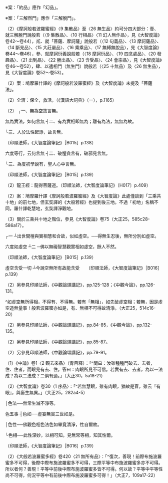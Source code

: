 [^1]: （1）《大智度論疏》卷17：「^第九品者名為〈集散品〉，即是命說分中第三大分，從此下去，始明善吉承命正說波若。就正說文中，大有四分：初，從此品、〈10
相行品〉、〈11
約^※^品〉，此之三品，然三解然^※^門明說波若。第二，從〈12
句義品〉已下，去至〈17
縛解品〉，是就人大就於波若──已知大法故名為大人。第三，從〈18
摩訶衍品〉已下，去訖至〈24
會宗品〉，有七品經文，次就於法大已說波若──以為大人所知故名大法。第四，從〈25
十無品〉及〈26
無生品〉，生此之二品，初明除生，後明遣法，故約遣相門以明波若。」（卍新續藏46，864a1-9）

※案：「約品」應作「幻品」。

※案：「三解然門」應作「三解脫門」。

（2）《摩訶般若波羅蜜經》〈9 集散品〉至〈26
無生品〉約可分四大部分：壹、就三解脫門說般若（〈9
集散品〉、〈10 行相品〉〈11
幻人無作品〉，見《大智度論》卷42～卷44），貳、就「菩薩、摩訶薩」說般若（〈12
句義品〉、〈13 摩訶薩品〉、〈14 斷見品〉、〈15 大莊嚴品〉、〈16
乘乘品〉、〈17
無縛無脫品〉，見《大智度論》卷44～卷46），參、就摩訶衍義說般若（〈18
摩訶衍品〉、〈19 四念處品〉、〈20 發趣品〉、〈21 出到品〉、〈22
勝出品〉、〈23 含受品〉、〈24
會宗品〉，見《大智度論》卷46～卷52），肆、以遣相門（無生門）說般若（〈25
十無品〉及〈26 無生品〉，見《大智度論》卷52～卷53）。

[^2]: 摩訶衍＝摩訶術【聖】下同。（大正25，422d，n.10）

[^3]: 勝出＝出勝【石】下同。（大正25，422d，n.11）

[^4]: 〔與〕－【宋】【元】【明】【宮】【聖】。（大正25，422d，n.12）

[^5]: 《大般若波羅蜜多經》卷417〈20
超勝品〉：「^世尊！如是大乘與虛空等，猶如虛空普能容受無量無數無邊有情；大乘亦爾，普能容受無量無數無邊有情。世尊！由此緣故，菩薩摩訶薩大乘即是一切智智乘。」（大正7，94a5-8）

[^6]: 《大般若波羅蜜多經》卷417〈20
超勝品〉：「^世尊！又如虛空無來無去無住可見；大乘亦爾，無來無去無住可見，無動無住故名大乘。」（大正7，94a8-10）

[^7]: （是）＋菩薩【宋】【元】【明】【宮】。（大正25，422d，n.13）

[^8]: 〔所謂〕－【宋】【元】【明】【宮】【聖】。（大正25，422d，n.14）

[^9]: 《大般若波羅蜜多經》卷417〈20
超勝品〉：「^復次，善現！汝說『大乘超勝一切世間天、人、阿素洛等，最尊最勝、最上最妙』者，如是！如是！如汝所說。善現！此中何等說名一切世間天、人、阿素洛等？所謂欲界、色無色界。」（大正7，94a23-26）

[^10]: 《大般若波羅蜜多經》卷417〈20
超勝品〉：「^善現！若欲界是真如，非虛妄、無變異、不顛倒、是實、是諦，如所有性、一切常恒、無變無易、有實性者，則此大乘非尊非勝、非上非妙，不能超勝一切世間天、人、阿素洛等。善現！以欲界是所計是假合有遷動，乃至一切無常無恒、有變有易、都無實性故，此大乘是尊是勝、是上是妙，超勝一切世間天、人、阿素洛等。」（大正7，94a26-b4）

[^11]: 眼＋（觸）【石】。（大正25，422d，n.15）

[^12]: 勝出＝出勝【聖】【石】。（大正25，422d，n.16）

[^13]: 《大般若波羅蜜多經》卷417〈20
超勝品〉：「^復次，善現！若法界是實有、非非有者，則此大乘非尊非勝、非上非妙，不能超勝一切世間天、人、阿素洛等。善現！以法界非實有，是非有性故，此大乘是尊是勝、是上是妙，超勝一切世間天、人、阿素洛等。」（大正7，95c13-17）

[^14]: （是）＋以【聖】。（大正25，422d，n.17）

[^15]: 無法非法＝非法無法【宋】【宮】【聖】。（大正25，422d，n.18）

[^16]: 《大般若波羅蜜多經》卷417〈20
超勝品〉：「^復次，善現！若內空是實有，非非有者，則此大乘非尊非勝、非上非妙，不能超勝一切世間天、人、阿素洛等。善現！以內空非實有，是非有性故，此大乘是尊是勝、是上是妙，超勝一切世間天、人、阿素洛等。善現！若外空、內外空、空空、大空、勝義空、有為空、無為空、畢竟空、無際空、散無散空、本性空、自共相空、一切法空、不可得空、無性空、自性空、無性自性空是實有，非非有者，則此大乘非尊非勝、非上非妙，不能超勝一切世間天、人、阿素洛等。善現！以外空乃至無性自性空非實有，是非有性故，此大乘是尊是勝、是上是妙，超勝一切世間天、人、阿素洛等。」（大正7，96a4-16）

[^17]: 《舍利弗阿毘曇論》卷8：「^云何性人？若人次第住凡夫勝法，若法即滅，上正決定，是名性人。云何性人？若人成就性法。何等性法？若無常、苦、空、無我，思惟涅槃寂滅，不定心，未上正決定如實人，若受、想、思、觸、思惟、覺、觀、見、慧解脫、無癡，順信、悅、喜、心進、信、欲、不放逸、念、意識界、意界，若如實身戒、口戒，是名性法。若人此法成就，是名性人。」（大正28，585a14-20）

[^18]: （若）＋須【聖】【石】。（大正25，423d，n.1）

[^19]: （1）《大般若波羅蜜多經》卷418〈20
超勝品〉：「^復次，善現！若種姓法是實有、非非有者，則此大乘非尊非勝、非上非妙，不能超勝一切世間天、人、阿素洛等。善現！以種姓法非實有，是非有性故，此大乘是尊是勝、是上是妙，超勝一切世間天、人、阿素洛等。善現！若第八法、預流法、一來法、不還法、阿羅漢法、獨覺法、[菩薩法]{.underline}、如來法是實有、非非有者，則此大乘非尊非勝、非上非妙，不能超勝一切世間天、人、阿素洛等。善現！以第八法乃至如來法非實有，是非有性故，此大乘是尊是勝、是上是妙，超勝一切世間天、人、阿素洛等。」（大正7，96b17-27）

（2）案：鳩摩羅什譯的《摩訶般若波羅蜜經》及《大智度論》未提及「菩薩法」。

[^20]: 是＝者【聖】。（大正25，423d，n.2）

[^21]: 〔是〕－【宋】【元】【明】【宮】【聖】【石】。（大正25，423d，n.2）

[^22]: 《大般若波羅蜜多經》卷418〈20
超勝品〉：「^復次，善現！若菩薩摩訶薩金剛喻智是實有、非非有者，則菩薩摩訶薩不應用此金剛喻智達一切法自性皆空，永斷一切煩惱習氣相續，證得一切智智，亦不能超勝一切世間天、人、阿素洛等。善現！以菩薩摩訶薩金剛喻智非實有，是非有性故，諸菩薩摩訶薩用此金剛喻智達一切法自性皆空，永斷一切煩惱習氣相續，證得一切智智，亦能超勝一切世間天、人、阿素洛等。」（大正7，96c28-97a7）

[^23]: 《大般若波羅蜜多經》卷418〈20
超勝品〉：「^復次，善現！若諸如來、應、正等覺所轉法輪是實有、非非有者，則諸如來、應、正等覺所轉法輪非極清淨，亦非一切世間沙門、婆羅門等所不能轉，亦不能超勝一切世間天、人、阿素洛等。」（大正7，97a29-b4）

[^24]: （能令）＋眾生【元】【明】。（大正25，423d，n.11）

[^25]: 《大般若波羅蜜多經》卷418〈20
超勝品〉：「^復次，善現！若諸如來、應、正等覺所化有情是實有、非非有者，則諸如來、應、正等覺所轉法輪，不能令彼諸有情類於無餘依妙涅槃界而般涅槃，亦不能超勝一切世間天、人、阿素洛等。善現！以諸如來、應、正等覺所化有情非實有，是非有性故，諸如來、應、正等覺所轉法輪，皆能令彼諸有情類於無餘依妙涅槃界而般涅槃，亦能超勝一切世間天、人、阿素洛等。」（大正7，97b8-16）

[^26]: （論）＋者【元】【明】【石】。（大正25，423d，n.12）

[^27]: 《正觀》（6），p.139：《大智度論》卷46〈18
摩訶衍品〉：「^爾時，須菩提白佛言：『世尊！^（1）^何等是菩薩摩訶薩摩訶衍？^（2）^云何當知菩薩摩訶薩發趣大乘？^（3）^是乘發何處？是乘至何處？^（4）^當住何處？^（5）^誰當乘是乘出者？』」（大正25，393b2-5）

[^28]: 逃遁：逃走，逃避。（《漢語大詞典》（十），p.799）

[^29]: 免＝勉【石】。（大正25，423d，n.13）

[^30]: 全＝令【聖】。（大正25，423d，n.14）

[^31]: （1）濟：3.越過，度過。（《漢語大詞典》（六），p.190）

（2）全濟：保全，救活。（《漢語大詞典》（一），p.1165）

[^32]: 三乘：出離不同。（印順法師，《大智度論筆記》〔E008〕p.300）

[^33]: 將欲＝欲將【宋】【元】【明】【宮】【石】＝欲持【聖】。（大正25，423d，n.16）

[^34]: 參見《摩訶般若波羅蜜經》卷5〈18 問乘品（摩訶衍品）〉、〈19
廣乘品（四念處品）〉（大正8，249c29-256b28），《大智度論》卷46～卷48（大正25，393b1-409c15）。

[^35]: 磨＝摩【宋】【元】【明】【宮】。（大正25，424d，n.1）

[^36]: （1）無為：三義言無。（印順法師，《大智度論筆記》〔E005〕p.295）

（2） ┌一、無為空故言無。

無為實法，如何言無 ┤二、有為實相即無為；離有為法，無無為故。

└三、人於法性起諍，故言無。

（印順法師，《大智度論筆記》［B015］p.138）

[^37]: 「如、法性、實際」，參見《大智度論》卷32（大正25，297b22-299a21）。

[^38]: 不＋（可）【元】【明】。（大正25，424d，n.2）

[^39]: ┌一、世間檀著故有，出世檀無故空。

六度等行，云何言無 ┤二、破慳貪言有，破邪見言無。

└三、為度初學說有，聖人心中言無。

（印順法師，《大智度論筆記》［B015］p.139）

[^40]: 六度：說有、說無三義。（印順法師，《大智度論筆記》〔E008〕p.300）

[^41]: 案：依論文，本段文句可包含經中所說「^六波羅蜜無法、非法」乃至「眾生於無餘涅槃中已滅、今滅、當滅」等內容，說明六度、十八空等非實有，及諸佛三十二相乃至佛轉法輪度眾生入涅槃等皆非實有。為方便計，此段文句列於「別相說」之下。

[^42]: 直：31.副詞。特，但，只不過。（《漢語大詞典》（一），p.853）

[^43]: 寶＝實【聖】。（大正25，424d，n.4）

[^44]: 涅槃：實無眾生可滅。（印順法師，《大智度論筆記》［E008）p.300）

[^45]: （1）《佛說海龍王經》卷2（大正15，142c21-144a23）、卷3（大正15，149b21-150c5）。

（2）龍王經：龍得菩薩道。（印順法師，《大智度論筆記》〔H017〕p.409）

[^46]: 大智度經論卷第五十三首【石】，〔大智度論〕－【明】【聖】。（大正25，424d，n.8）

[^47]: 含受品＝等空品【宮】，〔含受品〕－【聖】。（大正25，424d，n.9）

[^48]: 二十三＝二十三品。（大正25，424d，n.10）

[^49]: （亦）＋如【聖】。（大正25，424d，n.12）

[^50]: 知＝覺【聖】【石】。（大正25，424d，n.14）

[^51]: 識＝證【聖】。（大正25，424d，n.16）

[^52]: 《大般若波羅蜜多經》卷418〈21
無所有品〉：「^善現！又如虛空非所知、非所達、非遍知、非永斷、非作證、非修習；大乘亦爾，非所知、非所達、非遍知、非永斷、非作證、非修習，故說大乘與虛空等。」（大正7，97c13-16）

[^53]: 《大般若波羅蜜多經》卷418〈21
無所有品〉：「^善現！又如虛空非有貪法非離貪法、非有瞋法非離瞋法、非有癡法非離癡法；大乘亦爾，非有貪法非離貪法、非有瞋法非離瞋法、非有癡法非離癡法，故說大乘與虛空等。」（大正7，97c19-22）

[^54]: 〔無〕－【宋】【元】【明】【宮】。（大正25，424d，n.17）

[^55]: 姓＝性【宋】【元】【明】【宮】【聖】【石】。（大正25，424d，n.18）

[^56]: （人）＋地【宮】【聖】【石】。（大正25，424d，n.19）

[^57]: 辦＝作【聖】【石】。（大正25，424d，n.20）

[^58]: 至＋（無）【元】【明】。（大正25，424d，n.22）

[^59]: （1）《大般若波羅蜜多經》卷418〈21
無所有品〉：「^善現！又如虛空非有淨觀地、種姓地、第八地、具見地、薄地、離欲地、已辦地、獨覺地、菩薩地、如來地可得；大乘亦爾，非有淨觀地乃至如來地可得，故說大乘與虛空等。」（大正7，97c26-29）

（2）案：鳩摩羅什譯《摩訶般若波羅蜜經》及《大智度論》此處僅談到「三乘共十地」的前七地，但玄奘譯的《大般若經》也提到後三地。不過「初地」名稱不同，羅什譯乾慧地，玄奘譯淨觀地。

（3）關於三乘共十地之階位，參見《大智度論》卷75（大正25，585c28-586a17）。

[^60]: 〔無〕－【宋】【宮】。（大正25，424d，n.22）

[^61]: 《大般若波羅蜜多經》卷418〈21
無所有品〉：「^善現！又如虛空非有色非無色、非有見非無見、非有對非無對、非相應非不相應；大乘亦爾，非有色非無色、非有見非無見、非有對非無對、非相應非不相應，故說大乘與虛空等。」（大正7，98a10-14）

[^62]: 樂＝苦【宋】【宮】。（大正25，424d，n.23）

[^63]: 苦＝樂【宋】【宮】。（大正25，425d，n.1）

[^64]: （論）＋【論】【元】【明】。（大正25，425d，n.2）

[^65]: 〔者言〕－【石】。（大正25，425d，n.3）

[^66]: ┌世間檀是有為，色法不同虛空

┌一
┴出世間檀與實相慧和合故，似如虛空。──得無生忍後，無所分別如虛空。

六度如虛空 ┴二 ─佛以無礙智慧觀實相如虛空，餘人不然。

（印順法師，《大智度論筆記》［B015］p.139）

[^67]: 〔所〕－【宋】【元】【明】【宮】【聖】【石】。（大正25，425d，n.4）

[^68]: 《大般若波羅蜜多經》卷418〈21
無所有品〉：「^復次，善現！有情無所有故，當知虛空亦無所有；虛空無所有故，當知大乘亦無所有；大乘無所有故，當知無量亦無所有；無量無所有故，當知無數亦無所有；無數無所有故，當知無邊亦無所有；無邊無所有故，當知一切法亦無所有。由此因緣，故說大乘普能容受無量無數無邊有情。何以故？善現！若有情、若虛空、若大乘、若無量、若無數、若無邊、若一切法，如是一切皆無所有不可得故。」（大正7，98b16-25）

[^69]: 《大般若波羅蜜多經》卷418〈21
無所有品〉：「^復次，善現！我乃至見者無所有故，當知真如、實際、不思議界、安隱界等展轉亦無所有；真如、實際、不思議界、安隱界等無所有故，當知虛空亦無所有；虛空無所有故，當知大乘亦無所有；大乘無所有故，當知無量亦無所有；無量無所有故，當知無數亦無所有；無數無所有故，當知無邊亦無所有；無邊無所有故，當知一切法亦無所有。由此因緣，故說大乘普能容受無量無數無邊有情。何以故？善現！若我乃至見者，若真如、實際、不思議界、安隱界等，若虛空、若大乘、若無量、若無數、若無邊、若一切法，如是一切皆無所有不可得故。」（大正7，98c25-99a8）

[^70]: 性地＝法性【聖】【石】。（大正25，426d，n.2）

[^71]: ┌不說廣大無邊故能含受

虛空含受一切
┴今說空無所有故能含受　　（印順法師，《大智度論筆記》［B016］p.139）

[^72]: 受＝愛【聖】。（大正25，426d，n.4）

[^73]: 故＝性【宋】【元】【明】。（大正25，426d，n.5）

[^74]: （1）《中論》卷1〈5
觀六種品〉：「^空相未有時，則無虛空法；若先有虛空，即為是無相。是無相之法，一切處無有；於無相法中，相則無所相。」（大正30，7b5-8a6）

（2）另參見印順法師，《中觀論頌講記》，pp.125-128；《中觀今論》，pp.126-131。

[^75]: 〔有〕－【宋】【元】【明】【宮】。（大正25，426d，n.7）

[^76]: 參見《大智度論》卷64〈43 無作實相品〉：

^如虛空無所得相，不得有、不得無。若有「無相」，如先破虛空相；若無，因是虛空造無量事！般若波羅蜜亦如是，有、無相不可得故清淨。（大正25，514c16-20）

[^77]: 〔若〕－【宮】【聖】【石】。（大正25，426d，n.8）

[^78]: 參見《中論》卷1〈5
觀六種品〉：「^空相未有時，則無虛空法；若先有虛空，即為是無相。」（大正30，7b8-9）

[^79]: 已＝以【宋】【元】【明】【宮】。（大正25，426d，n.10）

[^80]: 參見《中論》卷1〈5
觀六種品〉：「^有相無相中，相則無所住；離有相無相，餘處亦不住。」（大正30，7b22-23）

[^81]: 參見《中論》卷1〈5
觀六種品〉：「^相法無有故，可相法亦無；可相法無故，相法亦復無。」（大正30，7c4-5）

[^82]: 參見《中論》卷1〈5
觀六種品〉：「^是故今無相，亦無有可相；離相可相已，更亦無有物。」（大正30，7c9-10）

[^83]: 〔繫〕－【宋】【元】【明】【宮】【聖】【石】。（大正25，427d，n.6）

[^84]: 數事數事＝數數事事【元】【明】【聖】【石】。（大正25，427d，n.7）

[^85]: 〔無邊〕－【聖】【石】。（大正25，427d，n.8）

[^86]: 量＝無【聖】。（大正25，427d，n.9）

[^87]: 竟＝意【聖】。（大正25，427d，n.10）

[^88]: 〔無〕－【宋】【元】【明】【宮】【聖】。（大正25，427d，n.11）

[^89]: 〔說〕－【宋】【元】【明】【宮】【聖】【石】。（大正25，427d，n.12）

[^90]: 實際：末後妙法。（印順法師，《大智度論筆記》［E008］p.300）

[^91]: 《大般若波羅蜜多經》卷419〈21
無所有品〉：「^復次，善現！汝說『又如虛空無來無去無住可見；大乘亦爾，無來無去無住可見』者，如是！如是！如汝所說。所以者何？善現！以一切法無來無去亦復不住。何以故？善現！以一切法若動若住不可得故，由此因緣，大乘亦無來處、去處、住處可得。」（大正7，102c25-103a1）

[^92]: 《大般若波羅蜜多經》卷419〈21
無所有品〉：「^善現！色無所從來，亦無所去，亦無所住；受、想、行、識無所從來，亦無所去，亦無所住。」（大正7，103a2-3）

[^93]: 《大般若波羅蜜多經》卷419〈21
無所有品〉：「^善現！色本性無所從來，亦無所去，亦無所住；受、想、行、識本性無所從來，亦無所去，亦無所住。」（大正7，103a4-6）

[^94]: 〔色如無所......色〕三十五字－【聖】。（大正25，427d，n.13）

[^95]: 《大般若波羅蜜多經》卷419〈21
無所有品〉：「^善現！色真如無所從來，亦無所去，亦無所住；受、想、行、識真如無所從來，亦無所去，亦無所住。」（大正7，103a6-8）

[^96]: 《大般若波羅蜜多經》卷419〈21
無所有品〉：「^善現！色自性無所從來，亦無所去，亦無所住；受、想、行、識、自性無所從來，亦無所去，亦無所住。」（大正7，103a8-10）

[^97]: 《大般若波羅蜜多經》卷419〈21
無所有品〉：「^色自相無所從來，亦無所去，亦無所住；受、想、行、識自相無所從來，亦無所去，亦無所住。」（大正7，103a10-12）

[^98]: （無）＋法【石】。（大正25，427d，n.14）

[^99]: 〔如〕－【石】。（大正25，427d，n.15）

[^100]: 如性＝性如【宋】【元】【明】【宮】，〔如〕－【石】。（大正25，427d，n.16）

[^101]: 《大般若波羅蜜多經》卷419〈21
無所有品〉：「^復次，善現！菩提無所從來，亦無所去，亦無所住；佛陀無所從來，亦無所去，亦無所住。善現！菩提本性無所從來，亦無所去，亦無所住；佛陀本性無所從來，亦無所去，亦無所住。善現！菩提真如無所從來，亦無所去，亦無所住；佛陀真如無所從來，亦無所去，亦無所住。善現！菩提自性無所從來，亦無所去，亦無所住；佛陀自性無所從來，亦無所去，亦無所住。善現！菩提自相無所從來，亦無所去，亦無所住；佛陀自相無所從來，亦無所去，亦無所住。何以故？善現！菩提佛陀本性、真如、自性、自相若動若住不可得故。」（大正7，105a9-20）

[^102]: 〔法〕－【聖】。（大正25，427d，n.18）

[^103]: 《大般若波羅蜜多經》卷419〈21
無所有品〉：「^復次，善現！有為界無所從來，亦無所去，亦無所住；無為界無所從來，亦無所去，亦無所住。善現！有為界本性無所從來，亦無所去，亦無所住；無為界本性無所從來，亦無所去，亦無所住。善現！有為界真如無所從來，亦無所去，亦無所住；無為界真如無所從來，亦無所去，亦無所住。善現！有為界自性無所從來，亦無所去，亦無所住；無為界自性無所從來，亦無所去，亦無所住。善現！有為界自相無所從來，亦無所去，亦無所住；無為界自相無所從來，亦無所去，亦無所住。何以故？善現！有為界、無為界本性、真如、自性、自相若動若住不可得故。」（大正7，105a21-b4）

[^104]: （論）＋【論】【元】【明】。（大正25，427d，n.20）

[^105]: 〔者言〕－【石】。（大正25，427d，n.21）

[^106]: 《大智度論》卷19（大正25，205b21-c21）。

[^107]: （1）《中論》卷1〈2
觀去來品〉：「^已去無有去，未去亦無去；離已去未去，去時亦無去。」（大正30，3c8-9）

（2）另參見印順法師，《中觀論頌講記》，pp.84-85，《中觀今論》，pp.132-135。

[^108]: 無身＝身無【聖】。（大正25，427d，n.23）

[^109]: （1）《中論》卷1〈2
觀去來品〉：「^動處則有去，此中有去時，非已去未去，是故去時去。云何於去時而當有去法？若離於去法，去時不可得。若言去時去，是人則有咎；離去有去時，去時獨去故。若去時有去，則有二種去：一謂為去時，二謂去時去。」（大正30，3c13-4a14）

（2）另參見印順法師，《中觀論頌講記》，pp.85-87。

[^110]: （1）《中論》卷1〈2
觀去來品〉：「^若有二去法，則有二去者；以離於去者，去法不可得。若離於去者，去法不可得；以無去法故，何得有去者？去者則不去，不去者不去；離去不去者，無第三去者。」（大正30，4a16-29）

（2）另參見印順法師，《中觀論頌講記》，pp.79-91。

[^111]: 出處待考，但相近者參見：

（1）《中論》卷1〈2
觀去來品〉（青目釋）：「^問曰：汝雖種種門破去、去者，住、住者，而眼見有去、住。答曰：肉眼所見不可信。若實有去、去者，為以一法成？為以二法成？二俱有過。」（大正30，5a18-21）

（2）《大智度論》卷30〈1
序品〉：「^若無慧眼，雖有肉眼，猶故是盲，雖云『有眼』，與畜生無異。」（大正25，282a4-5）

[^112]: ┌色───眼見色事，未別好醜虛實自相他相。

│色法──無常生滅不淨等。

色五事 ┤色如──虛妄無實三世如是。

│色性──佛觀色相色法色如畢竟清淨，性自爾故。

└色相──此性深妙，以相可知。見無常等相，知其性爾。

（印順法師，《大智度論筆記》［B016］p.139）

[^113]: 〔眼〕－【宋】【元】【明】【宮】【聖】【石】。（大正25，428d，n.1）

[^114]: 今見眼＝見今【宋】【元】【明】【宮】【石】，＝以見今【聖】。（大正25，428d，n.3）

[^115]: 五＝三【宋】【元】【明】。（大正25，428d，n.4）

[^116]: 參見《正觀》（6），p.141：「五法」指本段的色、色法、色如、色性、色相。

[^117]: 以＝如【宮】。（大正25，428d，n.5）

[^118]: 是空＝空是【聖】。（大正25，428d，n.6）

[^119]: 《大般若波羅蜜多經》卷419〈21
無所有品〉：「^復次，善現！汝說『又如虛空前、後、中際皆不可得；大乘亦爾，前、後、中際皆不可得；三世平等超出三世，故名大乘』者，如是！如是！如汝所說。所以者何？善現！過去世過去世空，未來世未來世空，現在世現在世空，三世平等三世平等空，超出三世超出三世空，大乘大乘空，菩薩菩薩空。何以故？善現！空無一、二、三、四、五等差別之相，是故大乘三世平等超出三世。」（大正7，105b6-14）

[^120]: 《大般若波羅蜜多經》卷419〈21
無所有品〉：「^欲界、出欲界相俱不可得，色界、出色界相俱不可得，無色界、出無色界相俱不可得。何以故？善現！此大乘中諸法自性不可得故。」（大正7，105b19-22）

[^121]: 〔過〕－【聖】。（大正25，428d，n.8）

[^122]: （不）＋可【宋】【元】【明】【宮】。（大正25，428d，n.10）

[^123]: 《大般若波羅蜜多經》卷419〈21
無所有品〉：「^復次，善現！過去色、過去色空，未來現在色、未來現在色空；過去受想行識、過去受想行識空，未來現在受想行識、未來現在受想行識空。善現！空中過去色不可得。何以故？過去色即是空，空性亦空，空中空尚不可得，何況空中有過去色可得！」（大正7，105b23-28）

[^124]: 〔空〕－【聖】。（大正25，428d，n.12）

[^125]: （1）《大般若波羅蜜多經》卷420〈21
無所有品〉：「^復次，善現！過去布施波羅蜜多、過去布施波羅蜜多空，未來現在布施波羅蜜多、未來現在布施波羅蜜多空。......善現！空中過去布施波羅蜜多不可得。何以故？過去布施波羅蜜多即是空，空性亦空，空中空尚不可得，何況空中有過去布施波羅蜜多可得！善現！空中未來現在布施波羅蜜多不可得。何以故？未來現在布施波羅蜜多即是空，空性亦空，空中空尚不可得，何況空中有未來現在布施波羅蜜多可得！」（大正7，107a23-b7）

（2）《大般若波羅蜜多經》卷420〈21
無所有品〉：「^復次，善現！前際布施波羅蜜多不可得，後際中際布施波羅蜜多不可得，三際平等中布施波羅蜜多亦不可得。所以者何？善現！平等中前後中際布施波羅蜜多皆不可得。何以故？平等中平等性尚不可得，何況平等中有前後中際布施波羅蜜多可得！」（大正7，109a17-22）

[^126]: 〔衍〕－【聖】【石】。（大正25，428d，n.16）

[^127]: 〔出〕－【宮】【聖】【石】。（大正25，428d，n.17）

[^128]: 《大般若波羅蜜多經》卷420〈21
無所有品〉：「^如是，善現！諸菩薩摩訶薩修行般若波羅蜜多時，住此三際平等性中，精勤修學一切相智，無取著故速得圓滿。善現！是名菩薩摩訶薩三際平等大乘。若菩薩摩訶薩住如是大乘中，超勝一切世間天、人、阿素洛等，疾能證得一切相智，利益安樂一切有情。」（大正7，109c10-16）

[^129]: 〔世〕－【明】。（大正25，428d，n.18）

[^130]: 【論】＋（論）【元】【明】。（大正25，429d，n.1）

[^131]: 〔空〕－【宋】【元】【明】【宮】【聖】【石】。（大正25，429d，n.4）

[^132]: 參見《正觀》（6），p.140：《大智度論》卷1（大正25，65b5-66a17）、卷32（大正25，298b13-16）、卷33（大正25，302c27-303a7）、卷36（大正25，329a15-b26）［《摩訶般若波羅蜜經》經文與《大智度論》的解說］。

[^133]: 待＝持【聖】。（大正25，429d，n.6）

[^134]: 〔是〕－【宋】【元】【明】【宮】【聖】【石】。（大正25，429d，n.24）

[^135]: 〔等〕－【宮】【聖】【石】。（大正25，429d，n.9）

[^136]: 相＝人【宮】。（大正25，429d，n.11）

[^137]: 〔說〕－【石】。（大正25，429d，n.13）